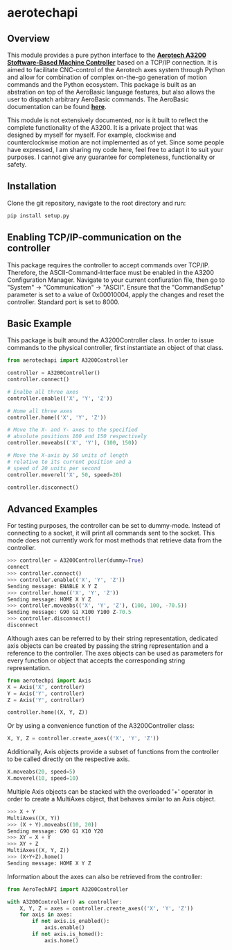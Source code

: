 # aerotechapi

## Overview
This module provides a pure python interface to the [**Aerotech A3200 Stoftware-Based Machine Controller**][controller] based on a TCP/IP
connection. It is aimed to facilitate CNC-control of the Aerotech axes system through Python and allow for combination of complex on-the-go generation of
motion commands and the Python ecosystem. This package is built as an abstration on top of the AeroBasic language features, but also allows
the user to dispatch arbitrary AeroBasic commands. The AeroBasic documentation can be found [**here**][here].

This module is not extensively documented, nor is it built to reflect the complete functionality of the A3200. It is a private project that was designed by myself for myself.
For example, clockwise and counterclockwise motion are not implemented as of yet. Since some people have expressed, I am sharing my code here, feel free to adapt it to suit your 
purposes. I cannot give any guarantee for completeness, functionality or safety. 


[controller]: https://www.aerotech.com/product-catalog/motion-controller/a3200.aspx
[here]: http://www.aerotechmotioncontrol.com/ftp/pwpsoftware/manuals_helpfiles/Controllers/Automation%203200/A3200SoftwareHelpFiles.zip

## Installation
Clone the git repository, navigate to the root directory and run:
```sh
pip install setup.py
```

## Enabling TCP/IP-communication on the controller
This package requires the controller to accept commands over TCP/IP. Therefore, the ASCII-Command-Interface must be enabled in the A3200 Configuration Manager.
Navigate to your current confiuration file, then go to "System" -> "Communication" -> "ASCII". Ensure that the "CommandSetup" parameter is set to
a value of 0x00010004, apply the changes and reset the controller. Standard port is set to 8000.

## Basic Example

This package is built around the A3200Controller class. In order to issue commands to the physical controller, first instantiate an object
of that class.

```Python
from aerotechapi import A3200Controller

controller = A3200Controller()
controller.connect()

# Enalbe all three axes
controller.enable(('X', 'Y', 'Z'))

# Home all three axes
controller.home(('X', 'Y', 'Z'))

# Move the X- and Y- axes to the specified 
# absolute positions 100 and 150 respectively
controller.moveabs(('X', 'Y'), (100, 150))

# Move the X-axis by 50 units of length 
# relative to its current position and a 
# speed of 20 units per second
controller.moverel('X', 50, speed=20)

controller.disconnect()
```

## Advanced Examples

For testing purposes, the controller can be set to dummy-mode. Instead of connecting to a socket, it will print
all commands sent to the socket. This mode does not currently work for most methods that retrieve data from the controller.

```Python
>>> controller = A3200Controller(dummy=True)
connect
>>> controller.connect()
>>> controller.enable(('X', 'Y', 'Z'))
Sending message: ENABLE X Y Z
>>> controller.home(('X', 'Y', 'Z'))
Sending message: HOME X Y Z
>>> controller.moveabs(('X', 'Y', 'Z'), (100, 100, -70.5))
Sending message: G90 G1 X100 Y100 Z-70.5
>>> controller.disconnect()
disconnect
```

Although axes can be referred to by their string representation, dedicated axis objects can be created
by passing the string representation and a reference to the controller. The axes objects can be used as
parameters for every function or object that accepts the corresponding string representation.

```Python
from aerotechpi import Axis
X = Axis('X', controller)
Y = Axis('Y', controller)
Z = Axis('Y', controller)

controller.home((X, Y, Z))
```
Or by using a convenience function of the A3200Controller class:
```Python
X, Y, Z = controller.create_axes(('X', 'Y', 'Z'))
```

Additionally, Axis objects provide a subset of functions from the controller to be called directly on the 
respective axis.
```Python
X.moveabs(20, speed=5)
X.moverel(10, speed=10)
```

Multiple Axis objects can be stacked with the overloaded '+' operator in order to create a MultiAxes object,
that behaves similar to an Axis object. 

```Python
>>> X + Y
MultiAxes((X, Y))
>>> (X + Y).moveabs((10, 20))
Sending message: G90 G1 X10 Y20
>>> XY = X + Y
>>> XY + Z
MultiAxes((X, Y, Z))
>>> (X+Y+Z).home()
Sending message: HOME X Y Z
```

Information about the axes can also be retrieved from the controller:

```Python
from AeroTechAPI import A3200Controller

with A3200Controller() as controller:
    X, Y, Z = axes = controller.create_axes(('X', 'Y', 'Z'))
    for axis in axes:
        if not axis.is_enabled():
            axis.enable()
        if not axis.is_homed():
            axis.home()

```